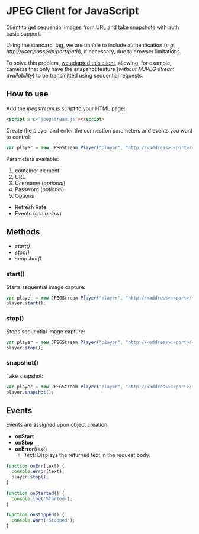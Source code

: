 # JPEG Client for JavaScript
Client to get sequential images from URL and take snapshots with auth basic support.

Using the standard **<img>** tag, we are unable to include authentication (_e.g. http://user:pass@ip:port/path_), if necessary, due to browser limitations.

To solve this problem, [we adapted this client](https://gist.github.com/codebrainz/eeeeead894e8bdff059b), allowing, for example, cameras that only have the snapshot feature (_without MJPEG stream availability_) to be transmitted using sequential requests.

## How to use

Add the *jpegstream.js* script to your HTML page:
```html
<script src="jpegstream.js"></script>
```

Create the player and enter the connection parameters and events you want to control:
```javascript
var player = new JPEGStream.Player("player", "http://<address>:<port>/<path>", "<username>", "<password>", {onError:  onErr, onStart: onStarted, onStop: onStopped});
```
Parameters available:
1. container element
2. URL
3. Username (_optional_)
4. Password (_optional_)
5. Options
* Refresh Rate
* Events (_see below_)

## Methods
* _start()_
* _stop()_
* _snapshot()_

### **start()**
Starts sequential image capture:
```javascript
var player = new JPEGStream.Player("player", "http://<address>:<port>/<path>", "<username>", "<password>", {onError:  onErr, onStart: onStarted, onStop: onStopped});
player.start();
```

### **stop()**
Stops sequential image capture:
```javascript
var player = new JPEGStream.Player("player", "http://<address>:<port>/<path>", "<username>", "<password>", {onError:  onErr, onStart: onStarted, onStop: onStopped});
player.stop();
```

### **snapshot()**
Take snapshot:
```javascript
var player = new JPEGStream.Player("player", "http://<address>:<port>/<path>", "<username>", "<password>", {onError:  onErr, onStart: onStarted, onStop: onStopped});
player.snapshot();
```

## Events
Events are assigned upon object creation:
* **onStart**
* **onStop**
* **onError**(_text_)
  * _Text_: Displays the returned text in the request body.

```javascript
function onErr(text) {
  console.error(text);
  player.stop();
}

function onStarted() {
  console.log('Started');
}

function onStopped() {
  console.warn('Stopped');
}
```